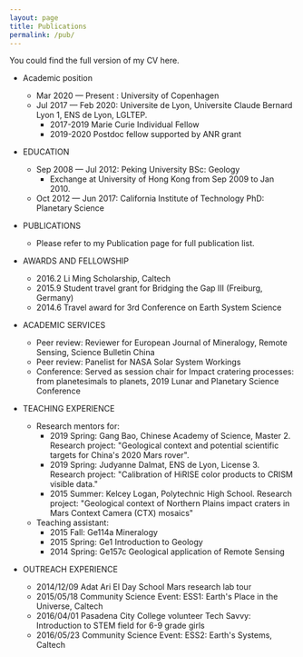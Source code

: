 ```yaml
---
layout: page
title: Publications
permalink: /pub/
---
```


You could find the full version of my CV here.

- Academic position
   - Mar 2020 — Present : University of Copenhagen
   - Jul 2017 — Feb 2020: Universite de Lyon, Universite Claude Bernard Lyon 1, ENS de Lyon, LGLTEP.
     - 2017-2019 Marie Curie Individual Fellow
     - 2019-2020 Postdoc fellow supported by ANR grant

- EDUCATION
   - Sep 2008 — Jul 2012: Peking University BSc: Geology
      - Exchange at University of Hong Kong from Sep 2009 to Jan 2010.
   - Oct 2012 — Jun 2017: California Institute of Technology PhD: Planetary Science

- PUBLICATIONS
  - Please refer to my Publication page for full publication list.

- AWARDS AND FELLOWSHIP
  - 2016.2 Li Ming Scholarship, Caltech
  - 2015.9 Student travel grant for Bridging the Gap III (Freiburg, Germany)
  - 2014.6 Travel award for 3rd Conference on Earth System Science

- ACADEMIC SERVICES
  - Peer review: Reviewer for European Journal of Mineralogy, Remote Sensing, Science Bulletin China
  - Peer review: Panelist for NASA Solar System Workings 
  - Conference: Served as session chair for Impact cratering processes: from planetesimals to planets, 2019 Lunar and Planetary Science Conference

- TEACHING EXPERIENCE
  - Research mentors for:
      - 2019 Spring: Gang Bao, Chinese Academy of Science, Master 2. Research project: "Geological context and potential scientific targets for China's 2020 Mars rover".
      - 2019 Spring: Judyanne Dalmat, ENS de Lyon, License 3. Research project: "Calibration of HiRISE color products to CRISM visible data."
      - 2015 Summer: Kelcey Logan, Polytechnic High School. Research project: "Geological context of Northern Plains impact craters in Mars Context Camera (CTX) mosaics"
  - Teaching assistant:
      - 2015 Fall: Ge114a Mineralogy
      - 2015 Spring: Ge1 Introduction to Geology
      - 2014 Spring: Ge157c Geological application of Remote Sensing

- OUTREACH EXPERIENCE
   - 2014/12/09 Adat Ari El Day School Mars research lab tour
   - 2015/05/18 Community Science Event: ESS1: Earth's Place in the Universe, Caltech
   - 2016/04/01 Pasadena City College volunteer Tech Savvy: Introduction to STEM field for 6-9 grade girls
   - 2016/05/23 Community Science Event: ESS2: Earth's Systems, Caltech

